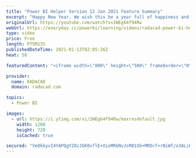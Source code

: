 ```yaml
---
title: "Power BI Helper Version 12 Jan 2021 Feature Summary"
excerpt: "Happy New Year. We wish this be a year full of happiness and joy for all of you. We are glad to let you know that version 12 of Power BI Helper is now available to download with the below new features;  Detecting the storage mode of tables (DirectQuery, Dual, Import) Detecting the connection mode of"
originalUrl: https://youtube.com/watch?v=2WEg64f94Rw
webUrl: https://everyday.cc/powerbi/learning/videos/radacad-power-bi-helper-version-12-jan-2021-feature-summary/
type: video
price: Free
length: PT5M13S
publishedDateTime: 2021-01-13T02:05:26Z
heat: 50

featuredContent: "<iframe width=\"800\" height=\"500\" frameborder=\"0\" src=\"https://www.youtube.com/embed/2WEg64f94Rw\" allow=\"accelerometer; autoplay; encrypted-media; gyroscope; picture-in-picture\" allowfullscreen></iframe>"

provider:
  name: RADACAD
  domain: radacad.com

topics:
  - Power BI

images:
  - url: https://i.ytimg.com/vi/2WEg64f94Rw/maxresdefault.jpg
    width: 1280
    height: 720
    isCached: true

secured: "VeOkbyvI4YAPQgYZ8zJGK0vflE+XioMRbNvJsM81Xb+MRDcf+rNiWf/o3ALi6hueMa4otPFzYBcLVZIOWx/ROlp+dq+abvT5DIBehJ2pvJMbW6tJsD4VDIHkbV3dDucZakdUOFBxsCIF0p4SS14rbRCBOeSFFYHl5/wHSTwJy/9IYDsoU61kdQcrtTQ6AZ9FnIea6xRvmz9+BSorh5kdXgzcP8m7UuzPQhztGVKXMKDrWbiMdFwOTBJE/4Zg1/murd5GWFecGsv/n/juLbRKHQ/O8yzfUnJpJge1dc4cIxC1xIDaaFlBsfz5JSwbi9chiOFeNhdfXqlYytZ4a4wTzg1mVIs7sr0PySn8IrY3rxN43ymycWexdmnKRyOlx6fzcZ3JLKoetCs0KSa2ks7HzcJ5kZlvCFAGMYGE9idLw90=;ijMWSnERzfaZBSMxecmo/g=="
---
```


